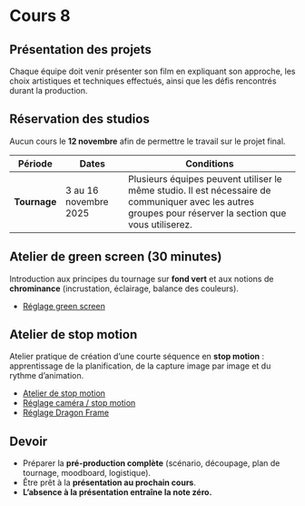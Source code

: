 # Cours 8 

## Présentation des projets
Chaque équipe doit venir présenter son film en expliquant son approche, les choix artistiques et techniques effectués, ainsi que les défis rencontrés durant la production.

## Réservation des studios
Aucun cours le **12 novembre** afin de permettre le travail sur le projet final.

| Période   | Dates                   | Conditions |
|------------|--------------------------|-------------|
| **Tournage** | 3 au 16 novembre 2025 | Plusieurs équipes peuvent utiliser le même studio. Il est nécessaire de communiquer avec les autres groupes pour réserver la section que vous utiliserez. |

## Atelier de green screen (30 minutes)
Introduction aux principes du tournage sur **fond vert** et aux notions de **chrominance** (incrustation, éclairage, balance des couleurs).

* [Réglage green screen](./references/greenscreen.md)

## Atelier de stop motion
Atelier pratique de création d’une courte séquence en **stop motion** : apprentissage de la planification, de la capture image par image et du rythme d’animation.

* [Atelier de stop motion](./stopmotion.md)  
* [Réglage caméra / stop motion](./references/caméra_photo)
* [Réglage Dragon Frame](./references/dragonframe.md)

## Devoir
- Préparer la **pré-production complète** (scénario, découpage, plan de tournage, moodboard, logistique).  
- Être prêt à la **présentation au prochain cours**.  
- **L’absence à la présentation entraîne la note zéro.**
